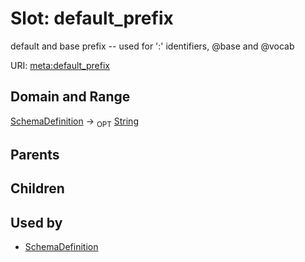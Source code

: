 
# Slot: default_prefix


default and base prefix -- used for ':' identifiers, @base and @vocab

URI: [meta:default_prefix](https://w3id.org/linkml/meta/default_prefix)


## Domain and Range

[SchemaDefinition](SchemaDefinition.md) ->  <sub>OPT</sub> [String](types/String.md)

## Parents


## Children


## Used by

 * [SchemaDefinition](SchemaDefinition.md)
